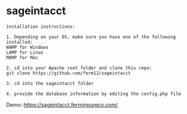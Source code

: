 # sageintacct
```
installation instructions:

1. Depending on your OS, make sure you have one of the following installed:
WAMP for Windows
LAMP for Linux 
MAMP for Mac

2. cd into your Apache root folder and clone this repo:
git clone https://github.com/ferm12/sageintacct

3. cd into the sageintacct folder

4. provide the database information by editing the config.php file
```
Demo: https://sageintacct.ferminpureco.com/
